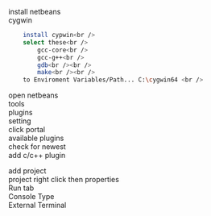 install netbeans<br />
cygwin<br />
```bash
	install cypwin<br />
	select these<br />
		gcc-core<br />
		gcc-g++<br />
		gdb<br /><br />
		make<br /><br />
	to Enviroment Variables/Path... C:\cygwin64 <br />
```
open netbeans<br />
tools<br />
plugins<br />
setting<br />
click portal<br />
available plugins<br />
check for newest<br />
add c/c++ plugin<br />

add project<br />
project right click then properties<br />
Run tab<br />
Console Type<br />
External Terminal<br />
